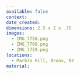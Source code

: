 ```yaml
---
available: false
context:
date_created:
dimensions: 2.5 x 2 x .75
images:
  - IMG_7758.png
  - IMG_7760.png
  - IMG_7759.png
locations:
  - Marble Hill, Bronx, NY
material:
---
```

